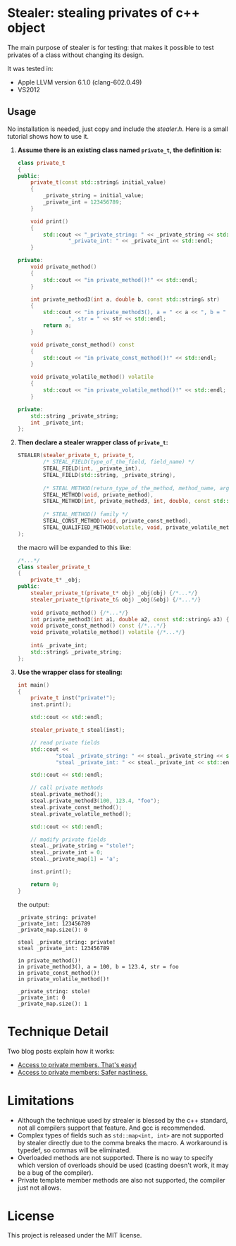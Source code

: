 # Stealer: stealing privates of c++ object

The main purpose of stealer is for testing: that makes it possible to test privates of a class without changing its design.

It was tested in:

* Apple LLVM version 6.1.0 (clang-602.0.49)
* VS2012

## Usage

No installation is needed, just copy and include the *stealer.h*. Here is a small tutorial shows how to use it.

1. **Assume there is an existing class named `private_t`, the definition is:**

    ```cpp
    class private_t
    {
    public:
        private_t(const std::string& initial_value)
        {
            _private_string = initial_value;
            _private_int = 123456789;
        }
    
        void print()
        {
            std::cout << "_private_string: " << _private_string << std::endl <<
                    "_private_int: " << _private_int << std::endl;
        }
    
    private:
        void private_method()
        {
            std::cout << "in private_method()!" << std::endl;
        }
    
        int private_method3(int a, double b, const std::string& str)
        {
            std::cout << "in private_method3(), a = " << a << ", b = " << b <<
                    ", str = " << str << std::endl;
            return a;
        }
    
        void private_const_method() const
        {
            std::cout << "in private_const_method()!" << std::endl;
        }
    
        void private_volatile_method() volatile
        {
            std::cout << "in private_volatile_method()!" << std::endl;
        }
    
    private:
        std::string _private_string;
        int _private_int;
    };
    ```

2. **Then declare a stealer wrapper class of `private_t`:**

    ```cpp
    STEALER(stealer_private_t, private_t,
            /* STEAL_FIELD(type_of_the_field, field_name) */
            STEAL_FIELD(int, _private_int),
            STEAL_FIELD(std::string, _private_string),
            
            /* STEAL_METHOD(return_type_of_the_method, method_name, arg1, arg2, ...) */
            STEAL_METHOD(void, private_method),
            STEAL_METHOD(int, private_method3, int, double, const std::string&),
            
            /* STEAL_METHOD() family */
            STEAL_CONST_METHOD(void, private_const_method),
            STEAL_QUALIFIED_METHOD(volatile, void, private_volatile_method),
    );
    ```
    
    the macro will be expanded to this like:
    
    ```cpp
    /*...*/
    class stealer_private_t
    {
        private_t* _obj;
    public:
        stealer_private_t(private_t* obj) _obj(obj) {/*...*/}
        stealer_private_t(private_t& obj) _obj(&obj) {/*...*/}
        
        void private_method() {/*...*/}
        int private_method3(int a1, double a2, const std::string& a3) {/*...*/}
        void private_const_method() const {/*...*/}
        void private_volatile_method() volatile {/*...*/}
        
        int& _private_int;
        std::string& _private_string;
    };
    ```
    
3. **Use the wrapper class for stealing:**

    ```cpp
    int main()
    {
        private_t inst("private!");
        inst.print();
    
        std::cout << std::endl;
    
        stealer_private_t steal(inst);
    
        // read private fields
        std::cout <<
                "steal _private_string: " << steal._private_string << std::endl <<
                "steal _private_int: " << steal._private_int << std::endl;
    
        std::cout << std::endl;
    
        // call private methods
        steal.private_method();
        steal.private_method3(100, 123.4, "foo");
        steal.private_const_method();
        steal.private_volatile_method();
    
        std::cout << std::endl;
    
        // modify private fields
        steal._private_string = "stole!";
        steal._private_int = 0;
        steal._private_map[1] = 'a';
    
        inst.print();
    
        return 0;
    }
    ```
    
    the output:
    
    ```
    _private_string: private!
    _private_int: 123456789
    _private_map.size(): 0
    
    steal _private_string: private!
    steal _private_int: 123456789
    
    in private_method()!
    in private_method3(), a = 100, b = 123.4, str = foo
    in private_const_method()!
    in private_volatile_method()!
    
    _private_string: stole!
    _private_int: 0
    _private_map.size(): 1
    ```

# Technique Detail

Two blog posts explain how it works:
* [Access to private members. That's easy!](http://bloglitb.blogspot.com/2010/07/access-to-private-members-thats-easy.html)
* [Access to private members: Safer nastiness.](http://bloglitb.blogspot.com/2011/12/access-to-private-members-safer.html)

# Limitations

* Although the technique used by strealer is blessed by the c++ standard, not all compilers support that feature. And gcc is recommended.
* Complex types of fields such as `std::map<int, int>` are not supported by stealer directly due to the comma breaks the macro. A workaround is typedef, so commas will be eliminated.
* Overloaded methods are not supported. There is no way to specify which version of overloads should be used (casting doesn't work, it may be a bug of the compiler).
* Private template member methods are also not supported, the compiler just not allows.

# License

This project is released under the MIT license.
